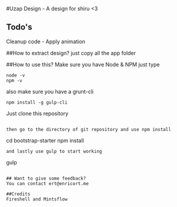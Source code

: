 #Uzap Design - A design for shiru <3



## Todo's
 Cleanup code - Apply animation

##How to extract design? 
 just copy all the app folder

##How to use this?
Make sure you have Node & NPM just type 
````
node -v
npm -v
````
also make sure you have a grunt-cli
````
npm install -g gulp-cli
````

Just clone this repository
````

then go to the directory of git repository and use npm install
````
cd bootstrap-starter
npm install
````
and lastly use gulp to start working
````
gulp
````

## Want to give some feedback?
You can contact ert@enricort.me

##Credits
Fireshell and Mintsflow

